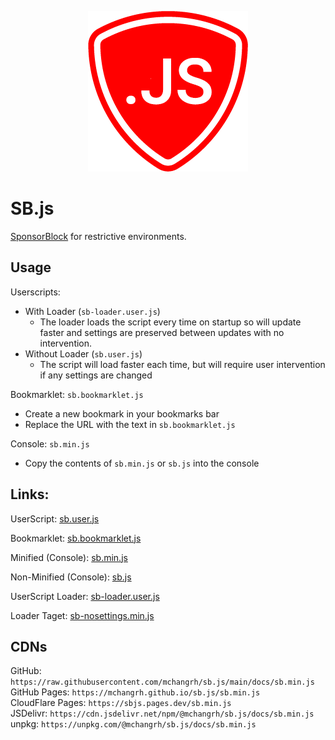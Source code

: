 <p align="center"><img src="docs/icon.png"></p>

# SB.js

[SponsorBlock](https://github.com/ajayyy/SponsorBlock) for restrictive environments.

## Usage
Userscripts:
  - With Loader (`sb-loader.user.js`)
    - The loader loads the script every time on startup so will update faster and settings are preserved between updates with no intervention.
  - Without Loader (`sb.user.js`)
    - The script will load faster each time, but will require user intervention if any settings are changed

Bookmarklet: `sb.bookmarklet.js`
- Create a new bookmark in your bookmarks bar
- Replace the URL with the text in `sb.bookmarklet.js`

Console: `sb.min.js`
- Copy the contents of `sb.min.js` or `sb.js` into the console

## Links:

UserScript: [sb.user.js](docs/sb.user.js)

Bookmarklet: [sb.bookmarklet.js](docs/sb.bookmarklet.js)

Minified (Console): [sb.min.js](docs/sb.min.js)

Non-Minified (Console): [sb.js](docs/sb.js)

UserScript Loader: [sb-loader.user.js](docs/sb-loader.user.js)

Loader Taget: [sb-nosettings.min.js](docs/sb-nosettings.min.js)

## CDNs
GitHub: `https://raw.githubusercontent.com/mchangrh/sb.js/main/docs/sb.min.js`  
GitHub Pages: `https://mchangrh.github.io/sb.js/sb.min.js`  
CloudFlare Pages: `https://sbjs.pages.dev/sb.min.js`  
JSDelivr: `https://cdn.jsdelivr.net/npm/@mchangrh/sb.js/docs/sb.min.js`  
unpkg: `https://unpkg.com/@mchangrh/sb.js/docs/sb.min.js`  